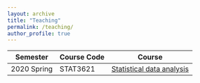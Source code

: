 ```yaml
---
layout: archive
title: "Teaching"
permalink: /teaching/
author_profile: true
---
```




|   Semester     |    Course  Code   | Course|
| -------------  |-------------      |-------------|
| 2020 Spring      |  STAT3621   | [Statistical data analysis](https://webapp.science.hku.hk/sr4/servlet/enquiry?Type=Course&course_code=STAT3621) |
